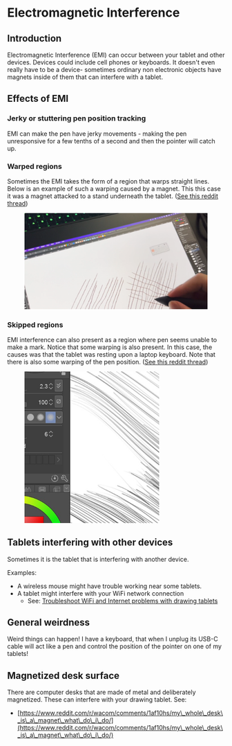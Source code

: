 # Electromagnetic Interference

## Introduction

Electromagnetic Interference (EMI) can occur between your tablet and other devices. Devices could include cell phones or keyboards. It doesn't even really have to be a device- sometimes ordinary non electronic objects have magnets inside of them that can interfere with a tablet.

## Effects of EMI

### **Jerky or stuttering pen position tracking**

EMI can make the pen have jerky movements - making the pen unresponsive for a few tenths of a second and then the pointer will catch up.

### **Warped regions**

Sometimes the EMI takes the form of a region that warps straight lines. Below is an example of such a warping caused by a magnet. This this case it was a magnet attacked to a stand underneath the tablet. ([See this reddit thread](https://www.reddit.com/r/huion/comments/13yef7f/kamvas\_13\_digitizer\_problem/))

<div align="left">

<figure><img src="../../.gitbook/assets/EMI_warping_1.png" alt="" width="563"><figcaption></figcaption></figure>

</div>

### **Skipped regions**

EMI interference can also present as a region where pen seems unable to make a mark. Notice that some warping is also present. In this case, the causes was that the tablet was resting upon a laptop keyboard. Note that there is also some warping of the pen position. ([See this reddit thread](https://www.reddit.com/r/XPpen/comments/14joyq5/pen\_skips\_across\_the\_screen\_in\_certain\_spots\_help/))

<div align="left">

<figure><img src="../../.gitbook/assets/p7asi002ne8b1.jpg" alt="" width="312"><figcaption></figcaption></figure>

</div>

## Tablets interfering with other devices

Sometimes it is the tablet that is interfering with another device.

Examples:

* A wireless mouse might have trouble working near some tablets.
* A tablet might interfere with your WiFi network connection
  * See: [Troubleshoot WiFi and Internet problems with drawing tablets](../../troubleshooting/troubleshoot-wifi-and-internet-problems-with-drawing-tablets.md)&#x20;

## General weirdness

Weird things can happen! I have a keyboard, that when I unplug its USB-C cable will act like a pen and control the position of the pointer on one of my tablets!



## Magnetized desk surface

There are computer desks that are made of metal and deliberately magnetized. These can interfere with your drawing tablet. See:

* [https://www.reddit.com/r/wacom/comments/1af10hs/my\_whole\_desk\_is\_a\_magnet\_what\_do\_i\_do/](https://www.reddit.com/r/wacom/comments/1af10hs/my\_whole\_desk\_is\_a\_magnet\_what\_do\_i\_do/) &#x20;

